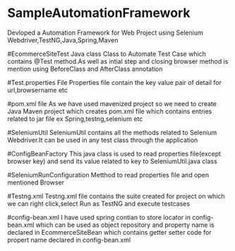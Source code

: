 # SampleAutomationFramework
  Devloped a Automation Framework for Web Project using Selenium Webdriver,TestNG,Java,Spring,Maven
  
 #EcommerceSiteTest Java class
  Class to Automate Test Case which contains @Test method.As well as intial step and closing browser method is mention using BeforeClass  and AfterClass annotation
  
 #Test.properties File
  Properties file contain the key value pair of detail for url,browsername etc
  
 #pom.xml file
 As we have used mavenized project so we need to create Java Maven project which creates pom.xml file which contains entries related to jar file ex Spring,testng,selenium etc
 
 #SeleniumUtil
   SeleniumUtil contains all the methods related to Selenium Webdriver.It can be used in any test class through the application
   
 #ConfigBeanFactory
  This java class is used to read properties file(except browser key) and send its value related to key to SeleniumUtil.java class
  
 #SeleniumRunConfiguration
   Metthod to read properties file and open mentioned Browser
   
 #Testng.xml
  Testng.xml file contains the suite created for project on which we can right click,select Run as TestNG and execute testcases
  
 #config-bean.xml
  I have used spring contian to store locator in config-bean.xml which can be used as object repository and property name is declared in EcommerceSiteBean which contains getter setter code for propert name declared in config-bean.xml
  
  
  
  
   
   
 
 
 


